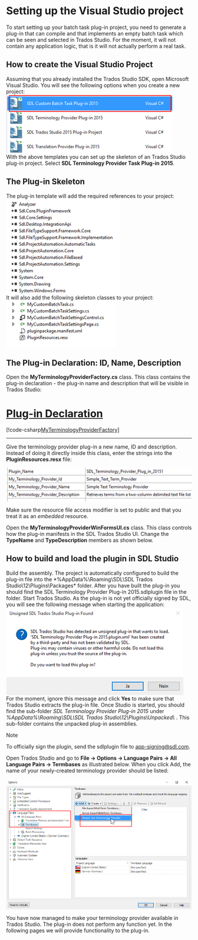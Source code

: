 Setting up the Visual Studio project
====================================
To start setting up your batch task plug-in project, you need to generate a plug-in that can compile and that implements an empty batch task which can be seen and selected in Trados Studio. For the moment, it will not contain any application logic, that is it will not actually perform a real task.

How to create the Visual Studio Project
----------------------------------
Assuming that you already installed the Trados Studio SDK, open Microsoft Visual Studio. You will see the following options when you create a new project:
<img style="display:block; " src="images/CustomBatchTemplate.jpg" />
With the above templates you can set up the skeleton of an Trados Studio plug-in project. Select **SDL Terminology Provider Task Plug-in 2015**.

The Plug-in Skeleton
-------------------------------------
The plug-in template will add the required references to your project:
<img style="display:block; " src="images/References.jpg" />
It will also add the following skeleton classes to your project:
<img style="display:block; " src="images/Stubs.jpg" />

The Plug-in Declaration: ID, Name, Description</title>
--------------------------------
Open the **MyTerminologyProviderFactory.cs** class. This class contains the plug-in declaration - the plug-in name and description that will be visible in Trados Studio:
# [Plug-in Declaration](#tab/tabid-1)
[!code-csharp[MyTerminologyProviderFactory](code_samples/MyTerminologyProviderFactory.cs#L10-L15)]
***
Give the terminology provider plug-in a new name, ID and description. Instead of doing it directly inside this class, enter the strings into the **PluginResources.resx** file:

<img style="display:block; " src="images/Resource.jpg" />

Make sure the resource file access modifier is set to public and that you treat it as an *embedded* resource.

Open the **MyTerminologyProviderWinFormsUI.cs** class. This class controls how the plug-in manifests in the SDL Trados Studio UI. Change the **TypeName** and **TypeDescription** members as shown below.


How to build and load the plugin in SDL Studio
---------------------------------------------
Build the assembly. The project is automatically configured to build the plug-in file into the *%AppData%\Roaming\SDL\SDL Trados Studio\12\Plugins\Packages\* folder. After you have built the plug-in you should find the SDL Terminology Provider Plug-in 2015.sdlplugin file in the folder. Start Trados Studio. As the plug-in is not yet officially signed by SDL, you will see the following message when starting the application:
<img style="display:block; " src="images/Plugin_NotSigned.jpg" />
For the moment, ignore this message and click **Yes** to make sure that Trados Studio extracts the plug-in file. Once Studio is started, you should find the sub-folder *SDL Terminology Provider Plug-in 2015* under <em>%AppData%\Roaming\SDL\SDL Trados Studio\12\Plugins\Unpacked\ </em>. This sub-folder contains the unpacked plug-in assemblies.

> [!NOTE]
> To officially sign the plugin, send the sdlplugin file to app-signing@sdl.com.

Open Trados Studio and go to **File -> Options -> Language Pairs -> All Language Pairs -> Termbases** as illustrated below. When you click Add, the name of your newly-created terminology provider should be listed:

<img style="display:block; " src="images/tb_provider_name.jpg" />

You have now managed to make your terminology provider available in Trados Studio. The plug-in does not perform any function yet. In the following pages we will provide functionality to the plug-in.
